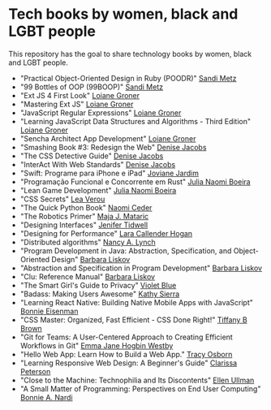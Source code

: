 # Tech books by women, black and LGBT people
This repository has the goal to share technology books by women, black and LGBT people.

- "Practical Object-Oriented Design in Ruby (POODR)" [Sandi Metz](https://www.sandimetz.com)
- "99 Bottles of OOP (99BOOP)" [Sandi Metz](https://www.sandimetz.com)
- "Ext JS 4 First Look" [Loiane Groner](https://loiane.com/)
- "Mastering Ext JS" [Loiane Groner](https://loiane.com/)
- "JavaScript Regular Expressions" [Loiane Groner](https://loiane.com/)
- "Learning JavaScript Data Structures and Algorithms - Third Edition" [Loiane Groner](https://loiane.com/)
- "Sencha Architect App Development" [Loiane Groner](https://loiane.com/)
- "Smashing Book #3: Redesign the Web" [Denise Jacobs](https://denisejacobs.com/)
- "The CSS Detective Guide" [Denise Jacobs](https://denisejacobs.com/)
- "InterAct With Web Standards" [Denise Jacobs](https://denisejacobs.com/)
- "Swift: Programe para iPhone e iPad" [Joviane Jardim](https://twitter.com/jovianejardim)
- "Programação Funcional e Concorrente em Rust" [Julia Naomi Boeira](https://twitter.com/GirlGameDev/)
- "Lean Game Development" [Julia Naomi Boeira](https://twitter.com/GirlGameDev/)
- "CSS Secrets" [Lea Verou](http://lea.verou.me/)
- "The Quick Python Book" [Naomi Ceder](https://twitter.com/naomiceder?lang=en)
- "The Robotics Primer" [Maja J. Mataric](http://www-robotics.usc.edu/~maja/)
- "Designing Interfaces" [Jenifer Tidwell](https://jtidwell.net/)
- "Designing for Performance" [Lara Callender Hogan](https://larahogan.me/)
- "Distributed algorithms" [Nancy A. Lynch](https://people.csail.mit.edu/lynch/)
- "Program Development in Java: Abstraction, Specification, and Object-Oriented Design" [Barbara Liskov](https://www.thriftbooks.com/a/barbara-liskov/230956/)
- "Abstraction and Specification in Program Development" [Barbara Liskov](https://www.thriftbooks.com/a/barbara-liskov/230956/)
- "Clu: Reference Manual" [Barbara Liskov](https://www.thriftbooks.com/a/barbara-liskov/230956/)
- "The Smart Girl's Guide to Privacy" [Violet Blue](https://www.patreon.com/violetblue)
- "Badass: Making Users Awesome" [Kathy Sierra](https://www.oreilly.com/pub/au/1084)
- "Learning React Native: Building Native Mobile Apps with JavaScript" [Bonnie Eisenman](https://blog.bonnieeisenman.com/)
- "CSS Master: Organized, Fast Efficient - CSS Done Right!" [Tiffany B Brown](https://tiffanybbrown.com/)
- "Git for Teams: A User-Centered Approach to Creating Efficient Workflows in Git" [Emma Jane Hogbin Westby](http://emmajane.net/)
- "Hello Web App: Learn How to Build a Web App." [Tracy Osborn](https://limedaring.com/)
- "Learning Responsive Web Design: A Beginner's Guide" [Clarissa Peterson](http://www.clarissapeterson.com/)
- "Close to the Machine: Technophilia and Its Discontents" [Ellen Ullman](https://twitter.com/ellenu?lang=en)
- "A Small Matter of Programming: Perspectives on End User Computing" [Bonnie A. Nardi](https://artifex.org/~bonnie/)



